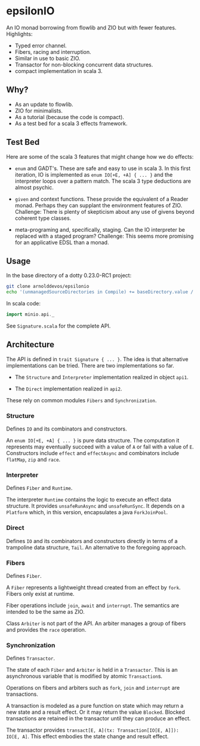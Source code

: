 # epsilonIO 

An IO monad borrowing from flowlib and ZIO but with fewer features.  Highlights:

* Typed error channel.
* Fibers, racing and interruption.
* Similar in use to basic ZIO.
* Transactor for non-blocking concurrent data structures.
* compact implementation in scala 3.

## Why?

* As an update to flowlib.
* ZIO for minimalists.
* As a tutorial (because the code is compact).
* As a test bed for a scala 3 effects framework.

## Test Bed

Here are some of the scala 3 features that might change how we do effects:

* `enum` and GADT's.  These are safe and easy to use in scala 3. In this first iteration, IO is implemented as `enum IO[+E, +A] { ... }` and the interpreter loops over a pattern match. The scala 3 type deductions are almost psychic.

* `given` and context functions.  These provide the equivalent of a Reader monad. Perhaps they can supplant the environment features of ZIO.  Challenge: There is plenty of skepticism about any use of givens beyond coherent type classes.

* meta-programing and, specifically, staging. Can the IO interpreter be replaced with a staged program?  Challenge: This seems more promising for an applicative EDSL than a monad.  

## Usage

In the base directory of a dotty 0.23.0-RC1 project:

```sh
git clone arnolddevos/epsilonio
echo '(unmanagedSourceDirectories in Compile) += baseDirectory.value / "epsilonio/src/main/scala"' > epsilonio.sbt
```

In scala code:

```scala
import minio.api._
```

See `Signature.scala` for the complete API.

## Architecture

The API is defined in `trait Signature { ... }`. The idea is that alternative implementations can be tried.   There are two implementations so far.

* The `Structure` and `Interpreter` implementation realized in object `api1`. 

* The `Direct` implementation realized in `api2`.

These rely on common modules `Fibers` and `Synchronization`.  

### Structure 

Defines `IO` and its combinators and constructors.  

An `enum IO[+E, +A] { ... }` is pure data structure. The computation it represents may eventually succeed with a value of `A` or fail with a value of `E`. Constructors include `effect` and `effectAsync` and combinators include `flatMap`, `zip` and `race`. 

### Interpreter

Defines `Fiber` and `Runtime`. 

The interpreter `Runtime` contains the logic to execute an effect data structure. It provides `unsafeRunAsync` and `unsafeRunSync`.  It depends on a `Platform` which, in this version, encapsulates a java `ForkJoinPool`. 

### Direct

Defines `IO` and its combinators and constructors directly in terms of a trampoline data structure, `Tail`. An alternative to the foregoing approach.

### Fibers

Defines `Fiber`.

A `Fiber` represents a lightweight thread created from an effect by `fork`. Fibers only exist at runtime. 

Fiber operations include `join`, `await` and `interrupt`.  The semantics are intended to be the same as ZIO.

Class `Arbiter` is not part of the API. An arbiter manages a group of fibers and provides the `race` operation.  

### Synchronization

Defines `Transactor`. 

The state of each `Fiber` and `Arbiter` is held in a `Transactor`. This is an asynchronous variable that is modified by atomic `Transaction`s. 

Operations on fibers and arbiters such as `fork`, `join` and `interrupt` are transactions.

A transaction is modeled as a pure function on state which may return a new state and a result effect. Or it may return the value `Blocked`.  Blocked transactions are retained in the transactor until they can produce an effect.

The transactor provides `transact[E, A](tx: Transaction[IO[E, A]]): IO[E, A]`.  This effect embodies the state change and result effect. 